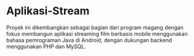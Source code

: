 # Aplikasi-Stream
Proyek ini dikembangkan sebagai bagian dari program magang dengan fokus membangun aplikasi streaming film berbasis mobile menggunakan bahasa pemrograman Java di Android, dengan dukungan backend menggunakan PHP dan MySQL.

